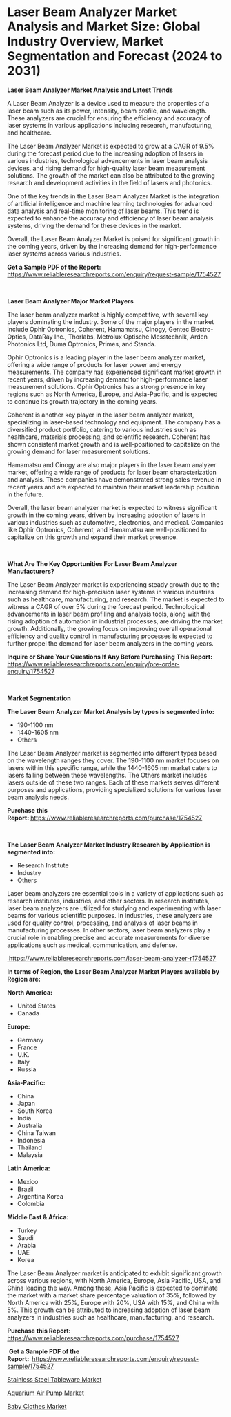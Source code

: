 <p><h1>Laser Beam Analyzer Market Analysis and Market Size: Global Industry Overview, Market Segmentation and Forecast (2024 to 2031)</h1></p><p><strong>Laser Beam Analyzer Market Analysis and Latest Trends</strong></p>
<p><p>A Laser Beam Analyzer is a device used to measure the properties of a laser beam such as its power, intensity, beam profile, and wavelength. These analyzers are crucial for ensuring the efficiency and accuracy of laser systems in various applications including research, manufacturing, and healthcare.</p><p>The Laser Beam Analyzer Market is expected to grow at a CAGR of 9.5% during the forecast period due to the increasing adoption of lasers in various industries, technological advancements in laser beam analysis devices, and rising demand for high-quality laser beam measurement solutions. The growth of the market can also be attributed to the growing research and development activities in the field of lasers and photonics.</p><p>One of the key trends in the Laser Beam Analyzer Market is the integration of artificial intelligence and machine learning technologies for advanced data analysis and real-time monitoring of laser beams. This trend is expected to enhance the accuracy and efficiency of laser beam analysis systems, driving the demand for these devices in the market.</p><p>Overall, the Laser Beam Analyzer Market is poised for significant growth in the coming years, driven by the increasing demand for high-performance laser systems across various industries.</p></p>
<p><strong>Get a Sample PDF of the Report:&nbsp;</strong> <a href="https://www.reliableresearchreports.com/enquiry/request-sample/1754527">https://www.reliableresearchreports.com/enquiry/request-sample/1754527</a></p>
<p>&nbsp;</p>
<p><strong>Laser Beam Analyzer Major Market Players</strong></p>
<p><p>The laser beam analyzer market is highly competitive, with several key players dominating the industry. Some of the major players in the market include Ophir Optronics, Coherent, Hamamatsu, Cinogy, Gentec Electro-Optics, DataRay Inc., Thorlabs, Metrolux Optische Messtechnik, Arden Photonics Ltd, Duma Optronics, Primes, and Standa.</p><p>Ophir Optronics is a leading player in the laser beam analyzer market, offering a wide range of products for laser power and energy measurements. The company has experienced significant market growth in recent years, driven by increasing demand for high-performance laser measurement solutions. Ophir Optronics has a strong presence in key regions such as North America, Europe, and Asia-Pacific, and is expected to continue its growth trajectory in the coming years.</p><p>Coherent is another key player in the laser beam analyzer market, specializing in laser-based technology and equipment. The company has a diversified product portfolio, catering to various industries such as healthcare, materials processing, and scientific research. Coherent has shown consistent market growth and is well-positioned to capitalize on the growing demand for laser measurement solutions.</p><p>Hamamatsu and Cinogy are also major players in the laser beam analyzer market, offering a wide range of products for laser beam characterization and analysis. These companies have demonstrated strong sales revenue in recent years and are expected to maintain their market leadership position in the future. </p><p>Overall, the laser beam analyzer market is expected to witness significant growth in the coming years, driven by increasing adoption of lasers in various industries such as automotive, electronics, and medical. Companies like Ophir Optronics, Coherent, and Hamamatsu are well-positioned to capitalize on this growth and expand their market presence.</p></p>
<p>&nbsp;</p>
<p><strong>What Are The Key Opportunities For Laser Beam Analyzer Manufacturers?</strong></p>
<p><p>The Laser Beam Analyzer market is experiencing steady growth due to the increasing demand for high-precision laser systems in various industries such as healthcare, manufacturing, and research. The market is expected to witness a CAGR of over 5% during the forecast period. Technological advancements in laser beam profiling and analysis tools, along with the rising adoption of automation in industrial processes, are driving the market growth. Additionally, the growing focus on improving overall operational efficiency and quality control in manufacturing processes is expected to further propel the demand for laser beam analyzers in the coming years.</p></p>
<p><strong>Inquire or Share Your Questions If Any Before Purchasing This Report:</strong> <a href="https://www.reliableresearchreports.com/enquiry/pre-order-enquiry/1754527">https://www.reliableresearchreports.com/enquiry/pre-order-enquiry/1754527</a></p>
<p>&nbsp;</p>
<p><strong>Market Segmentation</strong></p>
<p><strong>The Laser Beam Analyzer Market Analysis by types is segmented into:</strong></p>
<p><ul><li>190-1100 nm</li><li>1440-1605 nm</li><li>Others</li></ul></p>
<p><p>The Laser Beam Analyzer market is segmented into different types based on the wavelength ranges they cover. The 190-1100 nm market focuses on lasers within this specific range, while the 1440-1605 nm market caters to lasers falling between these wavelengths. The Others market includes lasers outside of these two ranges. Each of these markets serves different purposes and applications, providing specialized solutions for various laser beam analysis needs.</p></p>
<p><strong>Purchase this Report:&nbsp;</strong><a href="https://www.reliableresearchreports.com/purchase/1754527">https://www.reliableresearchreports.com/purchase/1754527</a></p>
<p>&nbsp;</p>
<p><strong>The Laser Beam Analyzer Market Industry Research by Application is segmented into:</strong></p>
<p><ul><li>Research Institute</li><li>Industry</li><li>Others</li></ul></p>
<p><p>Laser beam analyzers are essential tools in a variety of applications such as research institutes, industries, and other sectors. In research institutes, laser beam analyzers are utilized for studying and experimenting with laser beams for various scientific purposes. In industries, these analyzers are used for quality control, processing, and analysis of laser beams in manufacturing processes. In other sectors, laser beam analyzers play a crucial role in enabling precise and accurate measurements for diverse applications such as medical, communication, and defense.</p></p>
<p><a href="https://www.reliableresearchreports.com/laser-beam-analyzer-r1754527">&nbsp;https://www.reliableresearchreports.com/laser-beam-analyzer-r1754527</a></p>
<p><strong>In terms of Region, the Laser Beam Analyzer Market Players available by Region are:</strong></p>
<p>
    <p> <strong> North America: </strong>
        <ul>
            <li>United States</li>
            <li>Canada</li>
        </ul>
        </p> 
    <p> <strong> Europe: </strong>
        <ul>
            <li>Germany</li>
            <li>France</li>
            <li>U.K.</li>
            <li>Italy</li>
            <li>Russia</li>
        </ul>
        </p> 
    <p> <strong> Asia-Pacific: </strong>
        <ul>
            <li>China</li>
            <li>Japan</li>
            <li>South Korea</li>
            <li>India</li>
            <li>Australia</li>
            <li>China Taiwan</li>
            <li>Indonesia</li>
            <li>Thailand</li>
            <li>Malaysia</li>
        </ul>
        </p> 
    <p> <strong> Latin America: </strong>
        <ul>
            <li>Mexico</li>
            <li>Brazil</li>
            <li>Argentina Korea</li>
            <li>Colombia</li>
        </ul>
        </p> 
    <p> <strong> Middle East & Africa: </strong>
        <ul>
            <li>Turkey</li>
            <li>Saudi</li>
            <li>Arabia</li>
            <li>UAE</li>
            <li>Korea</li>
        </ul>
    </p>
    </p>
<p><p>The Laser Beam Analyzer market is anticipated to exhibit significant growth across various regions, with North America, Europe, Asia Pacific, USA, and China leading the way. Among these, Asia Pacific is expected to dominate the market with a market share percentage valuation of 35%, followed by North America with 25%, Europe with 20%, USA with 15%, and China with 5%. This growth can be attributed to increasing adoption of laser beam analyzers in industries such as healthcare, manufacturing, and research.</p></p>
<p><strong>Purchase this Report: </strong><a href="https://www.reliableresearchreports.com/purchase/1754527">https://www.reliableresearchreports.com/purchase/1754527</a></p>
<p>&nbsp;<strong>Get a Sample PDF of the Report:&nbsp;&nbsp;</strong><a href="https://www.reliableresearchreports.com/enquiry/request-sample/1754527">https://www.reliableresearchreports.com/enquiry/request-sample/1754527</a></p>
<p><strong></strong></p>
<p><p><a href="https://www.linkedin.com/pulse/stainless-steel-tableware-market-report-reveals-latest-trends-n51we?trackingId=659GfcAcHaHCjHE0UjIHPA%3D%3D">Stainless Steel Tableware Market</a></p><p><a href="https://www.linkedin.com/pulse/aquarium-air-pump-market-report-reveals-latest-trends-growth-opportunities-ygqge?trackingId=TtuwX6um9IzJ4zsXAT36VQ%3D%3D">Aquarium Air Pump Market</a></p><p><a href="https://www.linkedin.com/pulse/analyzing-baby-clothes-market-global-industry-perspective-hbyte?trackingId=6RpHiOMU71zb4Tg12GgnYw%3D%3D">Baby Clothes Market</a></p></p>